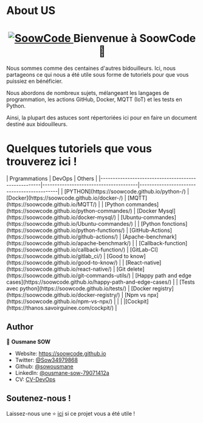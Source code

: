 # About US 


<h1 align="center">   <a href="https://soowcode.github.io/" target="_blank">
    <img alt="SoowCode" src="https://img.shields.io/badge/website-yes-brightgreen.svg" />
  </a> Bienvenue à SoowCode 👋</h1>



Nous sommes comme des centaines d'autres bidouilleurs. Ici, nous partageons ce qui nous a été utile sous forme de tutoriels pour que vous puissiez en bénéficier.

Nous abordons de nombreux sujets, mélangeant les langages de programmation, les actions GitHub, Docker, MQTT (IoT) et les tests en Python.

Ainsi, la plupart des astuces sont répertoriées ici pour en faire un document destiné aux bidouilleurs.

<h1> Quelques tutoriels que vous trouverez ici !</h1>
| Prgrammations                                      | DevOps                               | Others                                    |
|-----------------------------------------------------|---------------------------------------|--------------------------------------------|
| [PYTHON](https://soowcode.github.io/python-/)        | [Docker](https://soowcode.github.io/docker-/)    | [MQTT](https://soowcode.github.io/MQTT/)    |
| [Python commandes](https://soowcode.github.io/python-commandes/) | [Docker Mysql](https://soowcode.github.io/docker-mysql/) | [Ubuntu-commandes](https://soowcode.github.io/Ubuntu-commandes/) |
| [Python fonctions](https://soowcode.github.io/python-functions/) | [GitHub-Actions](https://soowcode.github.io/github-actions/) | [Apache-benchmark](https://soowcode.github.io/apache-benchmark/) |
| [Callback-function](https://soowcode.github.io/callback-function/) | [GitLab-CI](https://soowcode.github.io/gitlab_ci/) | [Good to know](https://soowcode.github.io/good-to-know/) |
| [React-native](https://soowcode.github.io/react-native/) | [Git delete](https://soowcode.github.io/git-commands-utils/) | [Happy path and edge cases](https://soowcode.github.io/happy-path-and-edge-cases/) |
| [Tests avec python](https://soowcode.github.io/tests/) | [Docker registry](https://soowcode.github.io/docker-registry/) | [Npm vs npx](https://soowcode.github.io/npm-vs-npx/) |
|  | |[Cockpit](https://thanos.savoirguinee.com/cockpit/) |


<h2> Author</h2>

👤 **Ousmane SOW**

- Website: https://soowcode.github.io
- Twitter: [@Sow34979868](https://twitter.com/Sow34979868)
- Github: [@sowousmane](https://github.com/sowousmane)
- LinkedIn: [@ousmane-sow-79071412a](https://www.linkedin.com/in/ousmane-sow-79071412a/)
- CV: [CV-DevOps](https://soowcode.github.io/files/cv/CV_Ousmane_SOW.pdf)

<h2>Soutenez-nous !</h2>

Laissez-nous une ⭐️  [ici](https://github.com/sowousmane) si ce projet vous a été utile !
